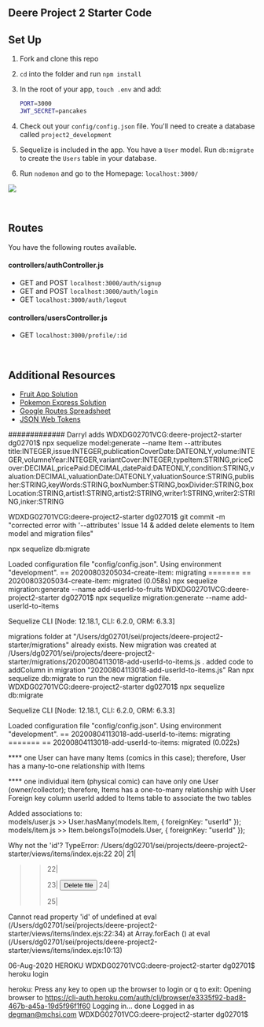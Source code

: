 ## Deere Project 2 Starter Code

## Set Up

1. Fork and clone this repo
1. `cd` into the folder and run `npm install`
1. In the root of your app, `touch .env` and add:

   ```bash
   PORT=3000
   JWT_SECRET=pancakes
   ```

1. Check out your `config/config.json` file. You'll need to create a database called `project2_development`
1. Sequelize is included in the app. You have a `User` model. Run `db:migrate` to create the `Users` table in your database.
1. Run `nodemon` and go to the Homepage: `localhost:3000/`

![](https://i.imgur.com/uuhrOxQ.png)

<br>

## Routes

You have the following routes available.

#### controllers/authController.js

- GET and POST `localhost:3000/auth/signup`
- GET and POST `localhost:3000/auth/login`
- GET `localhost:3000/auth/logout`

#### controllers/usersController.js

- GET `localhost:3000/profile/:id`

<br>

## Additional Resources

- [Fruit App Solution](https://git.generalassemb.ly/jdr-0622/fruit-app-in-class)
- [Pokemon Express Solution](https://git.generalassemb.ly/jdr-0622/pokemon-express-sequelize6)
- [Google Routes Spreadsheet](https://docs.google.com/spreadsheets/d/14-LHKXLtEkp_vKEz3qSKjREnrmSyzQ9fimTlmrPsZsQ/edit#gid=0)
- [JSON Web Tokens](https://jwt.io/)


############# Darryl adds
WDXDG02701VCG:deere-project2-starter dg02701$ npx sequelize model:generate --name Item --attributes title:INTEGER,issue:INTEGER,publicationCoverDate:DATEONLY,volume:INTEGER,volumneYear:INTEGER,variantCover:INTEGER,typeItem:STRING,priceCover:DECIMAL,pricePaid:DECIMAL,datePaid:DATEONLY,condition:STRING,valuation:DECIMAL,valuationDate:DATEONLY,valuationSource:STRING,publisher:STRING,keyWords:STRING,boxNumber:STRING,boxDivider:STRING,boxLocation:STRING,artist1:STRING,artist2:STRING,writer1:STRING,writer2:STRING,inker:STRING

WDXDG02701VCG:deere-project2-starter dg02701$ git commit -m "corrected error with '--attributes' Issue 14 & added delete elements to Item model and migration files"

npx sequelize db:migrate

Loaded configuration file "config/config.json".
Using environment "development".
== 20200803205034-create-item: migrating =======
== 20200803205034-create-item: migrated (0.058s)
npx sequelize migration:generate --name add-userId-to-fruits
WDXDG02701VCG:deere-project2-starter dg02701$ npx sequelize migration:generate --name add-userId-to-items

Sequelize CLI [Node: 12.18.1, CLI: 6.2.0, ORM: 6.3.3]

migrations folder at "/Users/dg02701/sei/projects/deere-project2-starter/migrations" already exists.
New migration was created at /Users/dg02701/sei/projects/deere-project2-starter/migrations/20200804113018-add-userId-to-items.js .
added code to addColumn in migration "20200804113018-add-userId-to-items.js"
Ran npx sequelize db:migrate to run the new migration file.
WDXDG02701VCG:deere-project2-starter dg02701$ npx sequelize db:migrate

Sequelize CLI [Node: 12.18.1, CLI: 6.2.0, ORM: 6.3.3]

Loaded configuration file "config/config.json".
Using environment "development".
== 20200804113018-add-userId-to-items: migrating =======
== 20200804113018-add-userId-to-items: migrated (0.022s)

**** one User can have many Items (comics in this case); therefore, 
   User has a many-to-one relationship with Items
   
**** one individual item (physical comic) can have only one User (owner/collector); therefore,
   Items has a one-to-many relationship with User
   Foreign key column userId added to Items table to associate the two tables
   
Added associations to: <br>
   models/user.js >> User.hasMany(models.Item, { foreignKey: "userId" }); <br>
   models/item.js >> Item.belongsTo(models.User, { foreignKey: "userId" }); <br>

Why not the 'id'?
   TypeError: /Users/dg02701/sei/projects/deere-project2-starter/views/items/index.ejs:22
    20|                 </a>
    21|                 			<!--  ADD DELETE FORM HERE-->
 >> 22| 			<form action="/items/<%= item[i].id %>?_method=DELETE" method="POST">
    23| 				<input type="submit" value="Delete file"/>
    24|             </form>
    25|                         <!-- Add edit link here  -->

Cannot read property 'id' of undefined
    at eval (/Users/dg02701/sei/projects/deere-project2-starter/views/items/index.ejs:22:34)
    at Array.forEach (<anonymous>)
    at eval (/Users/dg02701/sei/projects/deere-project2-starter/views/items/index.ejs:10:13)

06-Aug-2020 HEROKU
WDXDG02701VCG:deere-project2-starter dg02701$ heroku login

heroku: Press any key to open up the browser to login or q to exit: 
Opening browser to https://cli-auth.heroku.com/auth/cli/browser/e3335f92-bad8-467b-a45a-19d5f96f1f60
Logging in... done
Logged in as degman@mchsi.com
WDXDG02701VCG:deere-project2-starter dg02701$ 
